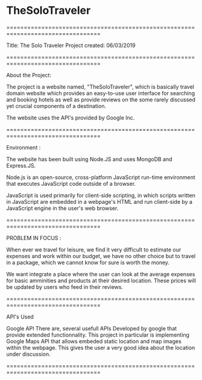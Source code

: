 # TheSoloTraveler
=================================================================================

Title: The Solo Traveler
Project created: 06/03/2019

=================================================================================

About the Project:	

The project is a website named, "TheSoloTraveler", which is basically travel
domain website which provides an easy-to-use user interface for searching and
booking hotels as well as provide reviews on the some rarely discussed yet
crucial components of a destination.

The website uses the API's provided by Google Inc.

=================================================================================

Environment :

The website has been built using Node.JS and uses MongoDB and Express.JS. 

Node.js is an open-source, cross-platform JavaScript run-time environment that executes
JavaScript code outside of a browser.

JavaScript is used primarily for client-side scripting, in which scripts written in JavaScript
are embedded in a webpage's HTML and run client-side by  a JavaScript engine in the user's web
browser. 

=================================================================================

PROBLEM IN FOCUS :

When ever we travel for leisure, we find it very difficult to estimate our expenses and work
within our budget, we have no other choice but to travel in a package, which we cannot know 
for sure is worth the money.

We want integrate a place where the user can look at the average expenses for basic amminities 
and products at their desired location. These prices will be updated by users who feed in their 
reviews.

=================================================================================

API's Used

Google API
There are, several usefull APIs Developed by google that provide extended functionnality.
This project in particular is implementing Google Maps API that allows embeded static location
and map images within the webpage. This  gives the user a very good idea about the location 
under discussion.

=================================================================================
